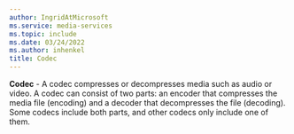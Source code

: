 ```yaml
---
author: IngridAtMicrosoft
ms.service: media-services
ms.topic: include
ms.date: 03/24/2022
ms.author: inhenkel
title: Codec
---
```


**Codec** - A codec compresses or decompresses media such as audio or video. A codec can consist of two parts: an encoder that compresses the media file (encoding) and a decoder that decompresses the file (decoding). Some codecs include both parts, and other codecs only include one of them.
